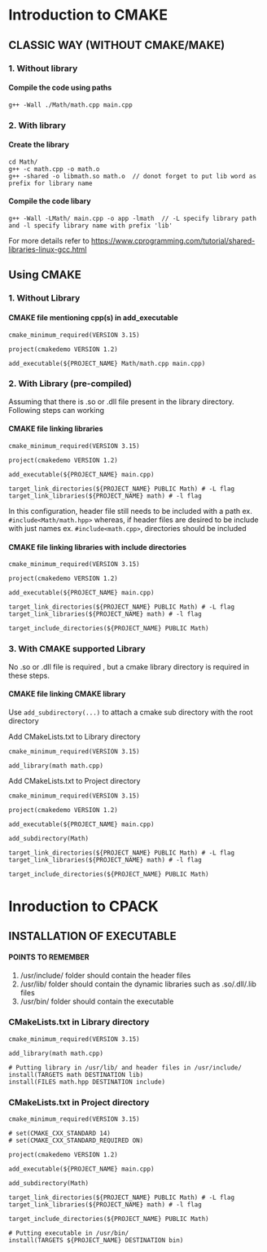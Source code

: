 # Introduction to CMAKE

## CLASSIC WAY (WITHOUT CMAKE/MAKE)

### 1. Without library

#### Compile the code using paths
```
g++ -Wall ./Math/math.cpp main.cpp
```


### 2. With library

#### Create the library
```
cd Math/
g++ -c math.cpp -o math.o
g++ -shared -o libmath.so math.o  // donot forget to put lib word as prefix for library name
```

#### Compile the code libary
```
g++ -Wall -LMath/ main.cpp -o app -lmath  // -L specify library path and -l specify library name with prefix 'lib'
```

For more details refer to https://www.cprogramming.com/tutorial/shared-libraries-linux-gcc.html


## Using CMAKE

### 1. Without Library

#### CMAKE file mentioning cpp(s) in add_executable

```
cmake_minimum_required(VERSION 3.15)

project(cmakedemo VERSION 1.2)

add_executable(${PROJECT_NAME} Math/math.cpp main.cpp)
```

### 2. With Library (pre-compiled)

Assuming that there is .so or .dll file present in the library directory. Following steps can working

#### CMAKE file linking libraries

```
cmake_minimum_required(VERSION 3.15)

project(cmakedemo VERSION 1.2)

add_executable(${PROJECT_NAME} main.cpp)

target_link_directories(${PROJECT_NAME} PUBLIC Math) # -L flag
target_link_libraries(${PROJECT_NAME} math) # -l flag
```
In this configuration, header file still needs to be included with a path ex. ```#include<Math/math.hpp>```
whereas, if header files are desired to be include with just names ex. ```#include<math.cpp>```, 
directories should be included

#### CMAKE file linking libraries with include directories

```
cmake_minimum_required(VERSION 3.15)

project(cmakedemo VERSION 1.2)

add_executable(${PROJECT_NAME} main.cpp)

target_link_directories(${PROJECT_NAME} PUBLIC Math) # -L flag
target_link_libraries(${PROJECT_NAME} math) # -l flag

target_include_directories(${PROJECT_NAME} PUBLIC Math)
```

### 3. With CMAKE supported Library 

No .so or .dll file is required , but a cmake library directory is required in these steps.

#### CMAKE file linking CMAKE library

Use ```add_subdirectory(...)``` to attach a cmake sub directory with the root directory

Add CMakeLists.txt to Library directory

```
cmake_minimum_required(VERSION 3.15)

add_library(math math.cpp)
```

Add CMakeLists.txt to Project directory

```
cmake_minimum_required(VERSION 3.15)

project(cmakedemo VERSION 1.2)

add_executable(${PROJECT_NAME} main.cpp)

add_subdirectory(Math)

target_link_directories(${PROJECT_NAME} PUBLIC Math) # -L flag
target_link_libraries(${PROJECT_NAME} math) # -l flag

target_include_directories(${PROJECT_NAME} PUBLIC Math)
```




# Inroduction to CPACK

## INSTALLATION OF EXECUTABLE

#### POINTS TO REMEMBER
1. /usr/include/ folder should contain the header files 
2. /usr/lib/ folder should contain the dynamic libraries such as .so/.dll/.lib files
3. /usr/bin/ folder should contain the executable



### CMakeLists.txt in Library directory

```
cmake_minimum_required(VERSION 3.15)

add_library(math math.cpp)

# Putting library in /usr/lib/ and header files in /usr/include/
install(TARGETS math DESTINATION lib)
install(FILES math.hpp DESTINATION include)
```

### CMakeLists.txt in Project directory

```
cmake_minimum_required(VERSION 3.15)

# set(CMAKE_CXX_STANDARD 14)
# set(CMAKE_CXX_STANDARD_REQUIRED ON)

project(cmakedemo VERSION 1.2)

add_executable(${PROJECT_NAME} main.cpp)

add_subdirectory(Math)

target_link_directories(${PROJECT_NAME} PUBLIC Math) # -L flag
target_link_libraries(${PROJECT_NAME} math) # -l flag

target_include_directories(${PROJECT_NAME} PUBLIC Math)

# Putting executable in /usr/bin/
install(TARGETS ${PROJECT_NAME} DESTINATION bin)
```